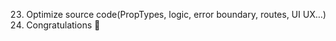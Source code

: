 <!-- 1. Cài đặt Project Boilerplate Monkey Blogging
2. Thiết lập Firebase
3. Thiết lập Routes
4. Viết auth-context để lưu trữ thông tin User
5. Code trang SignUp - UI
6. Code trang SignUp - React hook form
7. Code trang SignUp - Authentication với Firebase
8. Sử dụng PropTypes và comment params cho component
9. Login UI
10. Header UI
11. Homepage UI
12. Details UI
13. Dashboard UI
14. Checkbox, radio, toggle
15. Add new post: overview, upload image, delete image, toggle hot, find category
16. Display(Pagination, Filter), Add, Update & Delete Category
17. Display(Pagination, Filter), Add, Update & Delete User
18. Re-analyze database for Post
19. Display, Filter, Add, Update & Delete Post
20. Update post with React quill
21. Handle upload image in React quill
22. Update auth information

-->

23. Optimize source code(PropTypes, logic, error boundary, routes, UI UX...)
24. Congratulations 🎉
<!-- Challenges

- Update profile
- Author Page

  -->
